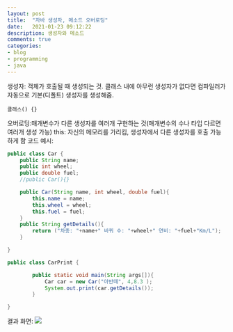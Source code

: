 ```yaml
---
layout: post
title:  "자바 생성자, 메소드 오버로딩"
date:   2021-01-23 09:12:22
description: 생성자와 메소드
comments: true
categories: 
- blog
- programming
- java
---
```


생성자: 객체가 호출될 때 생성되는 것. 클래스 내에 아무런 생성자가 없다면 컴파일러가 자동으로 기본(디폴트) 생성자를 생성해줌.
~~~
클래스() {}
~~~
오버로딩:매개변수가 다른 생성자를 여러개 구현하는 것(매개변수의 수나 타입 다르면 여러개 생성 가능)
this: 자신의 메모리를 가리킴, 생성자에서 다른 생성자를 호출 가능하게 함
코드 예시:
~~~java
public class Car {
    public String name;
    public int wheel;
    public double fuel;
    //public Car(){}

    public Car(String name, int wheel, double fuel){
        this.name = name;
        this.wheel = wheel;
        this.fuel = fuel;
    }
    public String getDetails(){
        return ("차종: "+name+" 바퀴 수: "+wheel+" 연비: "+fuel+"Km/L");
    }

}
~~~

~~~java
public class CarPrint {

        public static void main(String args[]){
            Car car = new Car("아반떼", 4,8.3 );
            System.out.print(car.getDetails());
        }

}
~~~

결과 화면:
<img src="https://cndiqor0512.github.io/blog/img/오버로딩결과.PNG">